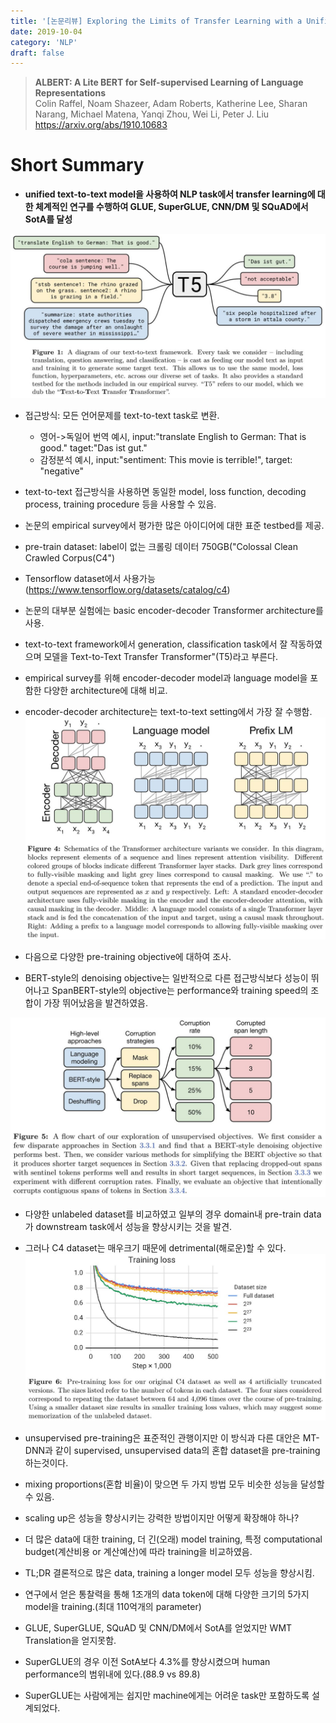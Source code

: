 ```yaml
---
title: '[논문리뷰] Exploring the Limits of Transfer Learning with a Unified Text-to-Text Transformer'
date: 2019-10-04
category: 'NLP'
draft: false
---
```


> **ALBERT: A Lite BERT for Self-supervised Learning of Language Representations**  
Colin Raffel, Noam Shazeer, Adam Roberts, Katherine Lee, Sharan Narang, Michael Matena, Yanqi Zhou, Wei Li, Peter J. Liu  
https://arxiv.org/abs/1910.10683


# Short Summary

* **unified text-to-text model을 사용하여 NLP task에서 transfer learning에 대한 체계적인 연구를 수행하여 GLUE, SuperGLUE, CNN/DM 및 SQuAD에서 SotA를 달성**

![image](./img/t5/img1.jpg)

* 접근방식: 모든 언어문제를 text-to-text task로 변환.
  * 영어->독일어 번역 예시, input:"translate English to German: That is good." taget:"Das ist gut."
  * 감정분석 예시, input:"sentiment: This movie is terrible!", target: "negative"
    
    
    
* text-to-text 접근방식을 사용하면 동일한 model, loss function, decoding process, training procedure 등을 사용할 수 있음.
* 논문의 empirical survey에서 평가한 많은 아이디어에 대한 표준 testbed를 제공.




* pre-train dataset: label이 없는 크롤링 데이터 750GB("Colossal Clean Crawled Corpus(C4")
* Tensorflow dataset에서 사용가능 (https://www.tensorflow.org/datasets/catalog/c4)



* 논문의 대부분 실험에는 basic encoder-decoder Transformer architecture를 사용.
* text-to-text framework에서 generation, classification task에서 잘 작동하였으며 모델을 Text-to-Text Transfer Transformer"(T5)라고 부른다.




* empirical survey를 위해 encoder-decoder model과 language model을 포함한 다양한 architecture에 대해 비교.
* encoder-decoder architecture는 text-to-text setting에서 가장 잘 수행함.
![img2](./img/t5/img2.jpg)

* 다음으로 다양한 pre-training objective에 대하여 조사.
* BERT-style의 denoising objective는 일반적으로 다른 접근방식보다 성능이 뛰어나고 SpanBERT-style의 objective는 performance와 training speed의 조합이 가장 뛰어났음을 발견하였음.

![img3](./img/t5/img3.jpg)

* 다양한 unlabeled dataset를 비교하였고 일부의 경우 domain내 pre-train data가 downstream task에서 성능을 향상시키는 것을 발견.
* 그러나 C4 dataset는 매우크기 때문에 detrimental(해로운)할 수 있다.
![img4](./img/t5/img4.jpg)

* unsupervised pre-training은 표준적인 관행이지만 이 방식과 다른 대안은 MT-DNN과 같이 supervised, unsupervised data의 혼합 dataset을 pre-training하는것이다.
* mixing proportions(혼합 비율)이 맞으면 두 가지 방법 모두 비슷한 성능을 달성할 수 있음.



* scaling up은 성능을 향상시키는 강력한 방법이지만 어떻게 확장해야 하나?
* 더 많은 data에 대한 training, 더 긴(오래) model training, 특정 computational budget(계산비용 or 계산예산)에 따라 training을 비교하였음.
* TL;DR 결론적으로 많은 data, training a longer model 모두 성능을 향상시킴.




* 연구에서 얻은 통찰력을 통해 1조개의 data token에 대해 다양한 크기의 5가지 model을 training.(최대 110억개의 parameter)
* GLUE, SuperGLUE, SQuAD 및 CNN/DM에서 SotA를 얻었지만 WMT Translation을 얻지못함.



* SuperGLUE의 경우 이전 SotA보다 4.3%를 향상시켰으며 human performance의 범위내에 있다.(88.9 vs 89.8)
* SuperGLUE는 사람에게는 쉽지만 machine에게는 어려운 task만 포함하도록 설계되었다.
